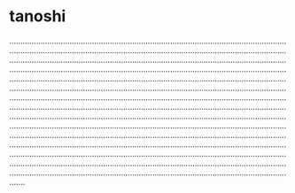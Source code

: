 # tanoshi

...........................................................................................................................................................................................................................................................................................................................................................................................................................................................................................................................................................................................................................................................................................................................................................................................................................................................................................................................................................................................................................................................................................................................................................................................................................................................................................................................................................................................................................................................................................................................................................................................................................................................................................................................................................................................................................................................................................................................................